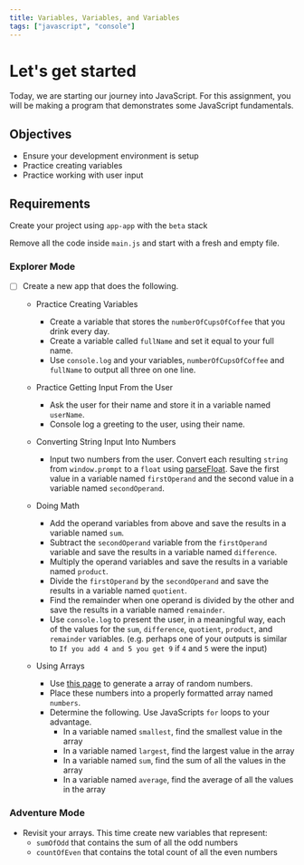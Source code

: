 ```yaml
---
title: Variables, Variables, and Variables
tags: ["javascript", "console"]
---
```


# Let's get started

Today, we are starting our journey into JavaScript. For this assignment, you
will be making a program that demonstrates some JavaScript fundamentals.

## Objectives

- Ensure your development environment is setup
- Practice creating variables
- Practice working with user input

## Requirements

Create your project using `app-app` with the `beta` stack

Remove all the code inside `main.js` and start with a fresh and empty file.

### Explorer Mode

- [ ] Create a new app that does the following.

  - Practice Creating Variables

    - Create a variable that stores the `numberOfCupsOfCoffee` that you drink
      every day.
    - Create a variable called `fullName` and set it equal to your full name.
    - Use `console.log` and your variables, `numberOfCupsOfCoffee` and
      `fullName` to output all three on one line.

  - Practice Getting Input From the User

    - Ask the user for their name and store it in a variable named `userName`.
    - Console log a greeting to the user, using their name.

  - Converting String Input Into Numbers

    - Input two numbers from the user. Convert each resulting `string` from
      `window.prompt` to a `float` using
      [parseFloat](https://developer.mozilla.org/en-US/docs/Web/JavaScript/Reference/Global_Objects/parseFloat).
      Save the first value in a variable named `firstOperand` and the second
      value in a variable named `secondOperand`.

  - Doing Math

    - Add the operand variables from above and save the results in a variable
      named `sum`.
    - Subtract the `secondOperand` variable from the `firstOperand` variable and
      save the results in a variable named `difference`.
    - Multiply the operand variables and save the results in a variable named
      `product`.
    - Divide the `firstOperand` by the `secondOperand` and save the results in a
      variable named `quotient`.
    - Find the remainder when one operand is divided by the other and save the
      results in a variable named `remainder`.
    - Use `console.log` to present the user, in a meaningful way, each of the
      values for the `sum`, `difference`, `quotient`, `product`, and `remainder`
      variables. (e.g. perhaps one of your outputs is similar to
      `If you add 4 and 5 you get 9` if `4` and `5` were the input)

  - Using Arrays

    - Use
      [this page](https://www.random.org/integers/?num=100&min=1&max=100&col=5&base=10&format=plain&rnd=new)
      to generate a array of random numbers.
    - Place these numbers into a properly formatted array named `numbers`.
    - Determine the following. Use JavaScripts `for` loops to your advantage.
      - In a variable named `smallest`, find the smallest value in the array
      - In a variable named `largest`, find the largest value in the array
      - In a variable named `sum`, find the sum of all the values in the array
      - In a variable named `average`, find the average of all the values in the
        array

### Adventure Mode

- Revisit your arrays. This time create new variables that represent:
  - `sumOfOdd` that contains the sum of all the odd numbers
  - `countOfEven` that contains the total count of all the even numbers

<!-- prettier-ignore-end -->
